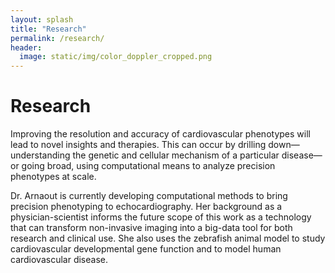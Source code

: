```yaml
---
layout: splash
title: "Research"
permalink: /research/
header:
  image: static/img/color_doppler_cropped.png	
---
```


<!--<style>
img{
-webkit-filter: opacity(70%); /* Safari */
    filter: opacity(70%);
}
</style>-->

# Research

Improving the resolution and accuracy of cardiovascular phenotypes will lead to novel insights and therapies. This can occur by drilling down—understanding the genetic and cellular mechanism of a particular disease—or going broad, using computational means to analyze precision phenotypes at scale.

Dr. Arnaout is currently developing computational methods to bring precision phenotyping to echocardiography. Her background as a physician-scientist informs the future scope of this work as a technology that can transform non-invasive imaging into a big-data tool for both research and clinical use. She also uses the zebrafish animal model to study cardiovascular developmental gene function and to model human cardiovascular disease.
